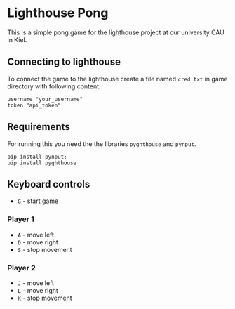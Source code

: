 # Lighthouse Pong

This is a simple pong game for the lighthouse project at our university CAU in Kiel.

## Connecting to lighthouse

To connect the game to the lighthouse 
create a file named `cred.txt` in game directory with following content:

```
username "your_username"
token "api_token" 
```

## Requirements

For running this you need the the libraries `pyghthouse` and `pynput`.

```
pip install pynput;
pip install pyghthouse
```

## Keyboard controls

- `G` - start game

### Player 1
- `A` - move left
- `D` - move right
- `S` - stop movement

### Player 2
- `J` - move left
- `L` - move right
- `K` - stop movement
